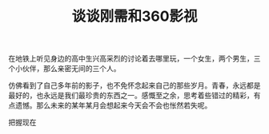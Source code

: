 ﻿---
layout: post
title: 谈谈刚需和360影视
category: casual
description: 地铁上的偶遇总是勾起回忆
---

在地铁上听见身边的高中生兴高采烈的讨论着去哪里玩，一个女生，两个男生，三个小伙伴，那么亲密无间的三个人。

仿佛看到了自己多年前的影子，也不免怀念起来自己的那些岁月。青春，永远都是最好的，也永远是我们最珍贵的东西之一。感慨至之余，思考着些错过的精彩，有点遗憾。那么未来的某年某月会想起来今天会不会也怅然若失呢。

把握现在

